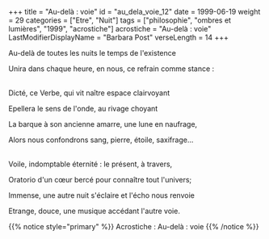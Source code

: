 +++
title = "Au-delà : voie"
id = "au_dela_voie_12"
date = 1999-06-19
weight = 29
categories = ["Etre", "Nuit"]
tags = ["philosophie", "ombres et lumières", "1999", "acrostiche"]
acrostiche = "Au-delà : voie"
LastModifierDisplayName = "Barbara Post"
verseLength = 14
+++

Au-delà de toutes les nuits le temps de l'existence

Unira dans chaque heure, en nous, ce refrain comme stance :

 \
Dicté, ce Verbe, qui vit naître espace clairvoyant

Epellera le sens de l'onde, au rivage choyant

La barque à son ancienne amarre, une lune en naufrage,

Alors nous confondrons sang, pierre, étoile, saxifrage...

 \
Voile, indomptable éternité : le présent, à travers,

Oratorio d'un cœur bercé pour connaître tout l'univers;

Immense, une autre nuit s'éclaire et l'écho nous renvoie

Etrange, douce, une musique accédant l'autre voie.

{{% notice style="primary" %}}
Acrostiche : Au-delà : voie
{{% /notice %}}
